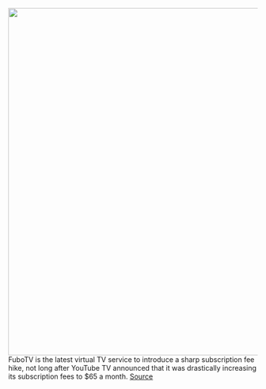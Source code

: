 <img src='https://cdn.vox-cdn.com/thumbor/0r7gT3rVl40jUaFtC4ApY2dtwIs=/0x0:942x628/1200x800/filters:focal(389x82:539x232)/cdn.vox-cdn.com/uploads/chorus_image/image/67003850/fubo.0.jpg' width='700px' /><br/>
FuboTV is the latest virtual TV service to introduce a sharp subscription fee hike, not long after YouTube TV announced that it was drastically increasing its subscription fees to $65 a month.
<a href='https://www.theverge.com/2020/7/1/21309678/fubo-tv-subscription-price-increase-cost-family-plan-standard-youtube-disney-warnermedia'> Source <a/>